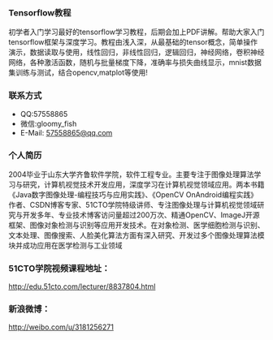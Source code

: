 ### Tensorflow教程
初学者入门学习最好的tensorflow学习教程，后期会加上PDF讲解。帮助大家入门tensorflow框架与深度学习。教程由浅入深，从最基础的tensor概念，简单操作演示，数据读取与使用，线性回归，非线性回归，逻辑回归，神经网络，卷积神经网络，各种激活函数，随机与批量梯度下降，准确率与损失曲线显示，mnist数据集训练与测试，结合opencv,matplot等使用!

### 联系方式
- QQ:57558865
- 微信:gloomy_fish
- E-Mail: 57558865@qq.com

### 个人简历
2004毕业于山东大学齐鲁软件学院，软件工程专业。主要专注于图像处理算法学习与研究，计算机视觉技术开发应用，深度学习在计算机视觉领域应用。两本书籍《Java数字图像处理-编程技巧与应用实践》、《OpenCV OnAndroid编程实践》作者、CSDN博客专家、51CTO学院特级讲师、专注图像处理与计算机视觉领域研究与开发多年、专业技术博客访问量超过200万次、精通OpenCV、ImageJ开源框架、图像对象检测与识别等应用开发技术。在对象检测、医学细胞检测与识别、文本处理、图像搜索、人脸美化算法方面有深入研究、开发过多个图像处理算法模块并成功应用在医学检测与工业领域

### 51CTO学院视频课程地址：
http://edu.51cto.com/lecturer/8837804.html

### 新浪微博：
http://weibo.com/u/3181256271


